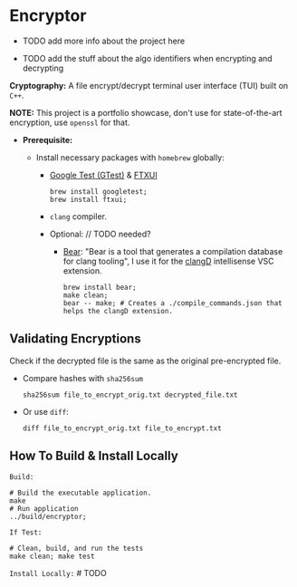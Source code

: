
# Encryptor

- TODO add more info about the project here

- TODO add the stuff about the algo identifiers when encrypting and decrypting

**Cryptography:** A file encrypt/decrypt terminal user interface (TUI) built on `C++`.

**NOTE:** This project is a portfolio showcase, don't use for state-of-the-art encryption, use `openssl` for that.

- **Prerequisite:**

  - Install necessary packages with `homebrew` globally:
    - [Google Test (GTest)](https://github.com/google/googletest) & [FTXUI](https://github.com/ArthurSonzogni/FTXUI)

        ```shell
        brew install googletest;
        brew install ftxui;
        ```
    - `clang` compiler.

    - Optional: // TODO needed?
      - [Bear](https://github.com/rizsotto/Bear): "Bear is a tool that generates a compilation database for clang tooling", I use it for the [clangD](https://marketplace.visualstudio.com/items?itemName=llvm-vs-code-extensions.vscode-clangd) intellisense VSC extension.

        ```shell
        brew install bear;
        make clean;
        bear -- make; # Creates a ./compile_commands.json that helps the clangD extension.
        ```

## Validating Encryptions

Check if the decrypted file is the same as the original pre-encrypted file.

- Compare hashes with `sha256sum`

    ```shell
    sha256sum file_to_encrypt_orig.txt decrypted_file.txt
    ```

- Or use `diff`:

    ```shell
    diff file_to_encrypt_orig.txt file_to_encrypt.txt
    ```

## How To Build & Install Locally

`Build:`

```shell
# Build the executable application.
make
# Run application
../build/encryptor;
```

`If Test:`

```shell
# Clean, build, and run the tests
make clean; make test
```

`Install Locally:` # TODO 